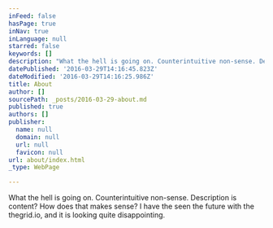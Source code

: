 ```yaml
---
inFeed: false
hasPage: true
inNav: true
inLanguage: null
starred: false
keywords: []
description: "What the hell is going on. Counterintuitive non-sense. Description is content? How does that makes \_sense? I have the seen the future with the thegrid.io, and it is looking quite disappointing.\_"
datePublished: '2016-03-29T14:16:45.823Z'
dateModified: '2016-03-29T14:16:25.986Z'
title: About
author: []
sourcePath: _posts/2016-03-29-about.md
published: true
authors: []
publisher:
  name: null
  domain: null
  url: null
  favicon: null
url: about/index.html
_type: WebPage

---
```

What the hell is going on. Counterintuitive non-sense. Description is content? How does that makes  sense? I have the seen the future with the thegrid.io, and it is looking quite disappointing.